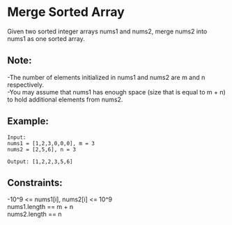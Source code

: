 # Merge Sorted Array

Given two sorted integer arrays nums1 and nums2, merge nums2 into nums1 as one sorted array.

## Note:

-The number of elements initialized in nums1 and nums2 are m and n respectively.  
-You may assume that nums1 has enough space (size that is equal to m + n) to hold additional elements from nums2.

## Example:

    Input:
    nums1 = [1,2,3,0,0,0], m = 3
    nums2 = [2,5,6], n = 3

    Output: [1,2,2,3,5,6]

## Constraints:

-10^9 <= nums1[i], nums2[i] <= 10^9  
nums1.length == m + n  
nums2.length == n
